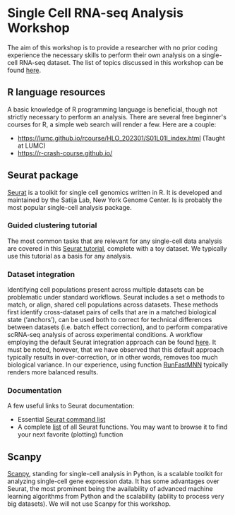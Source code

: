 # Single Cell RNA-seq Analysis Workshop

The aim of this workshop is to provide a researcher with no prior coding experience the necessary skills to perform their own analysis on a single-cell RNA-seq dataset. The list of topics discussed in this workshop can be found [here](https://github.com/chuvalab/sc_analysis_workshop/blob/main/topics.md).

## R language resources
A basic knowledge of R programming language is beneficial, though not strictly necessary to perform an analysis. There are several free beginner's courses for R, a simple web search will render a few. Here are a couple:

* https://lumc.github.io/rcourse/HLO_202301/S01L01l_index.html (Taught at LUMC)
* https://r-crash-course.github.io/

## Seurat package
[Seurat](https://satijalab.org/seurat/index.html) is a toolkit for single cell genomics written in R. It is developed and maintained by the Satija Lab, New York Genome Center. Is is probably the most popular single-cell analysis package.

### Guided clustering tutorial
The most common tasks that are relevant for any single-cell data analysis are covered in this [Seurat tutorial](https://satijalab.org/seurat/articles/pbmc3k_tutorial.html), complete with a toy dataset. We typically use this tutorial as a basis for any analysis.

### Dataset integration
Identifying cell populations present across multiple datasets can be problematic under standard workflows. Seurat includes a set o methods to match, or align, shared cell populations across datasets. These methods first identify cross-dataset pairs of cells that are in a matched biological state (‘anchors’), can be used both to correct for technical differences between datasets (i.e. batch effect correction), and to perform comparative scRNA-seq analysis of across experimental conditions. A workflow employing the default Seurat integration approach can be found [here](https://satijalab.org/seurat/articles/integration_introduction). It must be noted, however, that we have observed that this default approach typically results in over-correction, or in other words, removes too much biological variance. In our experience, using function [RunFastMNN](http://htmlpreview.github.io/?https://github.com/satijalab/seurat-wrappers/blob/master/docs/fast_mnn.html) typically renders more balanced results.

### Documentation
A few useful links to Seurat documentation:
* Essential [Seurat command list](https://satijalab.org/seurat/articles/essential_commands.html)
* A complete [list](https://www.rdocumentation.org/packages/Seurat/versions/4.3.0.1) of all Seurat functions. You may want to browse it to find your next favorite (plotting) function

## Scanpy
[Scanpy](https://scanpy.readthedocs.io/en/stable/), standing for single-cell analysis in Python, is a scalable toolkit for analyzing single-cell gene expression data. It has some advantages over Seurat, the most prominent being the availability of advanced machine learning algorithms from Python and the scalability (ability to process very big datasets). We will not use Scanpy for this workshop.
